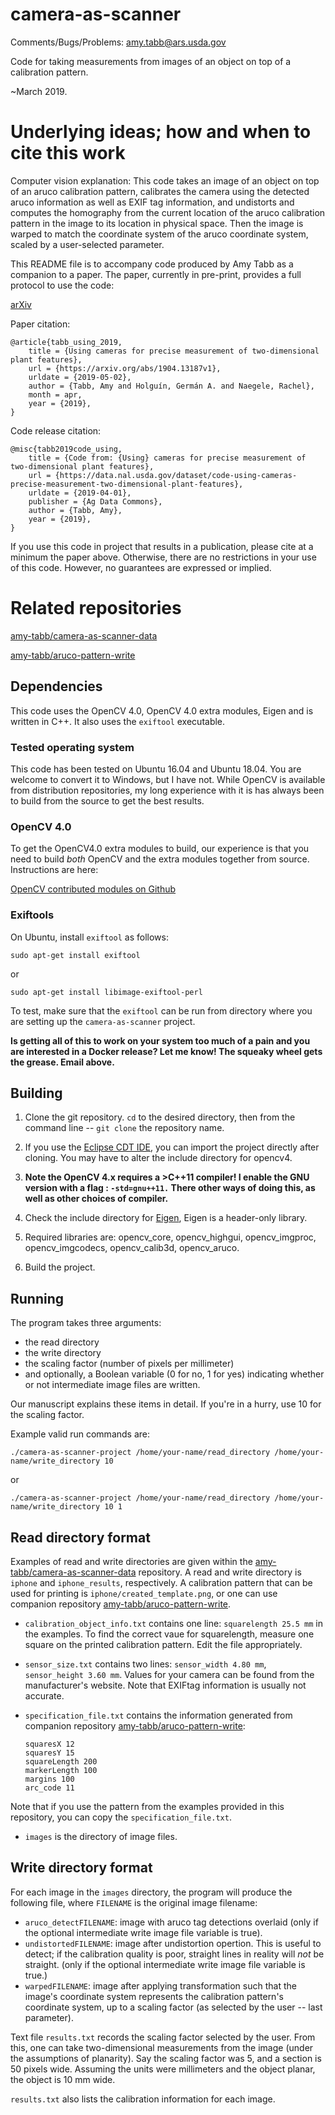 # camera-as-scanner


Comments/Bugs/Problems: amy.tabb@ars.usda.gov

Code for taking measurements from images of an object on top of a calibration pattern.

~March 2019.  


# Underlying ideas; how and when to cite this work

Computer vision explanation: This code takes an image of an object on top of an aruco calibration pattern, calibrates the camera using the detected aruco information as well as EXIF tag information, and undistorts and computes the homography from the current location of the aruco calibration pattern in the image to its location in physical space.  Then the image is warped to match the coordinate system of the aruco coordinate system, scaled by a user-selected parameter. 

This README file is to accompany code produced by Amy Tabb as a companion to a paper.  The paper, currently in pre-print, provides a full protocol to use the code:

[arXiv](https://arxiv.org/abs/1904.13187)

Paper citation:
```
@article{tabb_using_2019,
	title = {Using cameras for precise measurement of two-dimensional plant features},
	url = {https://arxiv.org/abs/1904.13187v1},
	urldate = {2019-05-02},
	author = {Tabb, Amy and Holguín, Germán A. and Naegele, Rachel},
	month = apr,
	year = {2019},
}
```

Code release citation:

```
@misc{tabb2019code_using,
	title = {Code from: {Using} cameras for precise measurement of two-dimensional plant features},
	url = {https://data.nal.usda.gov/dataset/code-using-cameras-precise-measurement-two-dimensional-plant-features},
	urldate = {2019-04-01},
	publisher = {Ag Data Commons},
	author = {Tabb, Amy},
	year = {2019},
}
```


If you use this code in project that results in a publication, please cite at a minimum the paper above.  Otherwise, there are no restrictions in your use of this code.  However, no guarantees are expressed or implied.

# Related repositories

[amy-tabb/camera-as-scanner-data](https://github.com/amy-tabb/camera-as-scanner-data)

[amy-tabb/aruco-pattern-write](https://github.com/amy-tabb/aruco-pattern-write)


## Dependencies

This code uses the OpenCV 4.0, OpenCV 4.0 extra modules, Eigen and is written in C++. It also uses the `exiftool` executable.

### Tested operating system

This code has been tested on Ubuntu 16.04 and Ubuntu 18.04.  You are welcome to convert it to Windows, but I have not.  While OpenCV is available from distribution repositories, my long experience with it is has always been to build from the source to get the best results.

### OpenCV 4.0

To get the OpenCV4.0 extra modules to build, our experience is that you need to build *both* OpenCV and the extra modules together from source.  Instructions are here:

[OpenCV contributed modules on Github](https://github.com/opencv/opencv_contrib)

### Exiftools

On Ubuntu, install `exiftool` as follows:

```
sudo apt-get install exiftool
```

or

```
sudo apt-get install libimage-exiftool-perl
```

To test, make sure that the `exiftool` can be run from directory where you are setting up the `camera-as-scanner` project.



**Is getting all of this to work on your system too much of a pain and you are interested in a Docker release?  Let me know!  The squeaky wheel gets the grease.  Email above.**

## Building 


 1. Clone the git repository.  `cd` to the desired directory, then from the command line  -- ` git clone ` the repository name.
 
 2. If you use the [Eclipse CDT IDE](https://www.eclipse.org/cdt/), you can import the project directly after cloning.  You may have to alter the include directory for opencv4.  

2. **Note the OpenCV 4.x requires a >C++11 compiler!  I enable the GNU version with a flag : `-std=gnu++11.`  There other ways of doing this, as well as other choices of compiler.**

3.  Check the include directory for [Eigen](https://eigen.tuxfamily.org/index.php?title=Main_Page), Eigen is a header-only library. 

4. Required libraries are: opencv_core, opencv_highgui, opencv_imgproc, opencv_imgcodecs, opencv_calib3d, opencv_aruco.

5. Build the project.


## Running

The program takes three arguments: 
- the read directory
- the write directory
- the scaling factor (number of pixels per millimeter)
- and optionally, a Boolean variable (0 for no, 1 for yes) indicating whether or not intermediate image files are written.

Our manuscript explains these items in detail.  If you're in a hurry, use 10 for the scaling factor.

Example valid run commands are:

```
./camera-as-scanner-project /home/your-name/read_directory /home/your-name/write_directory 10 
```
or


```
./camera-as-scanner-project /home/your-name/read_directory /home/your-name/write_directory 10 1 
```


## Read directory format

Examples of read and write directories are given within the [amy-tabb/camera-as-scanner-data](https://github.com/amy-tabb/camera-as-scanner-data) repository.  A read and write directory is `iphone` and `iphone_results`, respectively.  A calibration pattern that can be used for printing is `iphone/created_template.png`, or one can use companion repository [amy-tabb/aruco-pattern-write](https://github.com/amy-tabb/aruco-pattern-write).  

- `calibration_object_info.txt` contains one line: `squarelength 25.5 mm` in the examples.  To find the correct vaue for squarelength, measure one square on the printed calibration pattern.  Edit the file appropriately.
- `sensor_size.txt` contains two lines: `sensor_width 4.80 mm`, `sensor_height 3.60 mm`.  Values for your camera can be found from the manufacturer's website.  Note that EXIFtag information is usually not accurate.
- `specification_file.txt` contains the information generated from companion repository [amy-tabb/aruco-pattern-write](https://github.com/amy-tabb/aruco-pattern-write):

	```
	squaresX 12
	squaresY 15
	squareLength 200
	markerLength 100
	margins 100
	arc_code 11
	```

Note that if you use the pattern from the examples provided in this repository, you can copy the `specification_file.txt`.
-  `images` is the directory of image files.

## Write directory format

For each image in the `images` directory, the program will produce the following file, where `FILENAME` is the original image filename:

- `aruco_detectFILENAME`: image with aruco tag detections overlaid (only if the optional intermediate write image file variable is true).
- `undistortedFILENAME`: image after undistortion opertion.  This is useful to detect; if the calibration quality is poor, straight lines in reality will *not* be straight. (only if the optional intermediate write image file variable is true.)
- `warpedFILENAME`: image after applying transformation such that the image's coordinate system represents the calibration pattern's coordinate system, up to a scaling factor (as selected by the user -- last parameter). 

Text file `results.txt` records the scaling factor selected by the user.  From this, one can take two-dimensional measurements from the image (under the assumptions of planarity).  Say the scaling factor was 5, and a section is 50 pixels wide.  Assuming the units were millimeters and the object planar, the object is 10 mm wide.

`results.txt` also lists the calibration information for each image.

